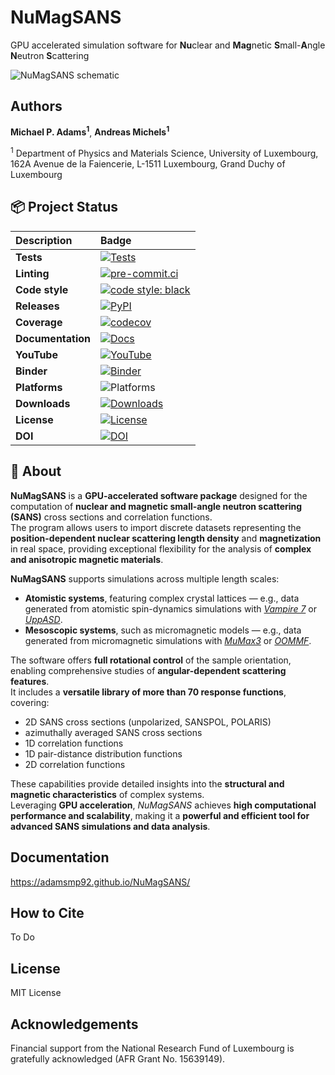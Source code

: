 # NuMagSANS
GPU accelerated simulation software for **Nu**clear and **Mag**netic **S**mall-**A**ngle **N**eutron **S**cattering

![NuMagSANS schematic](docs/figures/numagsans_overview.png)


## Authors
**Michael P. Adams<sup>1</sup>**, **Andreas Michels<sup>1</sup>**

<sup>1</sup> Department of Physics and Materials Science, University of Luxembourg, 162A Avenue de la Faiencerie, L-1511 Luxembourg, Grand Duchy of Luxembourg


## 📦 Project Status

| **Description** | **Badge** |
|:-----------------|:----------|
| **Tests** | [![Tests](https://img.shields.io/github/actions/workflow/status/AdamsMP92/NuMagSANS/tests.yml?label=tests)](https://github.com/AdamsMP92/NuMagSANS/actions) |
| **Linting** | [![pre-commit.ci](https://results.pre-commit.ci/badge/github/YOUR_USERNAME/NuMagSANS/main.svg)](https://results.pre-commit.ci/latest/github/YOUR_USERNAME/NuMagSANS/main) |
| **Code style** | [![code style: black](https://img.shields.io/badge/code%20style-black-000000.svg)](https://github.com/psf/black) |
| **Releases** | [![PyPI](https://img.shields.io/pypi/v/numagsans.svg)](https://pypi.org/project/numagsans/) |
| **Coverage** | [![codecov](https://codecov.io/gh/YOUR_USERNAME/NuMagSANS/branch/main/graph/badge.svg)](https://codecov.io/gh/YOUR_USERNAME/NuMagSANS) |
| **Documentation** | [![Docs](https://img.shields.io/badge/docs-latest-blue.svg)](https://YOUR_USERNAME.github.io/NuMagSANS/) |
| **YouTube** | [![YouTube](https://img.shields.io/badge/YouTube-channel-red)](https://www.youtube.com/@YOUR_CHANNEL) |
| **Binder** | [![Binder](https://mybinder.org/badge_logo.svg)](https://mybinder.org/v2/gh/YOUR_USERNAME/NuMagSANS/main) |
| **Platforms** | ![Platforms](https://img.shields.io/badge/platform-linux%20%7C%20macOS%20%7C%20windows-lightgrey) |
| **Downloads** | [![Downloads](https://img.shields.io/pypi/dm/numagsans.svg)](https://pypistats.org/packages/numagsans) |
| **License** | [![License](https://img.shields.io/badge/license-MIT-green.svg)](LICENSE) |
| **DOI** | [![DOI](https://zenodo.org/badge/DOI/10.5281/zenodo.xxxxxxx.svg)](https://doi.org/10.5281/zenodo.xxxxxxx) |


## 🧠 About

**NuMagSANS** is a **GPU-accelerated software package** designed for the computation of **nuclear and magnetic small-angle neutron scattering (SANS)** cross sections and correlation functions.  
The program allows users to import discrete datasets representing the **position-dependent nuclear scattering length density** and **magnetization** in real space, providing exceptional flexibility for the analysis of **complex and anisotropic magnetic materials**.

**NuMagSANS** supports simulations across multiple length scales:  
- **Atomistic systems**, featuring complex crystal lattices — e.g., data generated from atomistic spin-dynamics simulations with [*Vampire 7*](https://vampire.york.ac.uk/) or [*UppASD*](https://github.com/UppASD/UppASD.git).  
- **Mesoscopic systems**, such as micromagnetic models — e.g., data generated from micromagnetic simulations with [*MuMax3*](https://mumax.github.io/) or [*OOMMF*](https://math.nist.gov/oommf/).  

The software offers **full rotational control** of the sample orientation, enabling comprehensive studies of **angular-dependent scattering features**.  
It includes a **versatile library of more than 70 response functions**, covering:

- 2D SANS cross sections (unpolarized, SANSPOL, POLARIS)
- azimuthally averaged SANS cross sections
- 1D correlation functions
- 1D pair-distance distribution functions
- 2D correlation functions

These capabilities provide detailed insights into the **structural and magnetic characteristics** of complex systems.  
Leveraging **GPU acceleration**, *NuMagSANS* achieves **high computational performance and scalability**, making it a **powerful and efficient tool for advanced SANS simulations and data analysis**.



## Documentation
https://adamsmp92.github.io/NuMagSANS/

## How to Cite
To Do

## License
MIT License

## Acknowledgements
Financial support from the National Research Fund of Luxembourg is gratefully acknowledged (AFR Grant No. 15639149).

